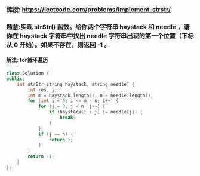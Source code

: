 ### 链接: https://leetcode.com/problems/implement-strstr/

### 题意:实现 strStr() 函数。给你两个字符串 haystack 和 needle ，请你在 haystack 字符串中找出 needle 字符串出现的第一个位置（下标从 0 开始）。如果不存在，则返回  -1 。

#### 解法: for循环遍历

```c++
class Solution {
public:
    int strStr(string haystack, string needle) {
        int res, j;
        int m = haystack.length(), n = needle.length();
        for (int i = 0; i <= m - n; i++) {
            for (j = 0; j < n; j++) {
                if (haystack[i + j] != needle[j]) {
                    break;
                }
            }
            if (j == n) {
                return i;
            }
        }
        return -1;
    }
};
```


